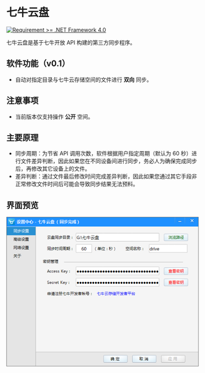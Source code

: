 七牛云盘
==========
[![Requirement >= .NET Framework 4.0](http://b.repl.ca/v1/Requirement-%3E%3D_.NET_Framework_4.0-blue.png)]()

七牛云盘是基于七牛开放 API 构建的第三方同步程序。

## 软件功能（v0.1）

- 自动对指定目录与七牛云存储空间的文件进行 **双向** 同步。

## 注意事项

- 当前版本仅支持操作 **公开** 空间。

## 主要原理

- 同步周期：为节省 API 调用次数，软件根据用户指定周期（默认为 60 秒）进行文件差异判断，因此如果您在不同设备间进行同步，务必人为确保完成同步后，再修改其它设备上的文件。
- 差异判断：通过文件最后修改时间完成差异判断，因此如果您通过其它手段非正常修改文件时间后可能会导致同步结果无法预料。

## 界面预览

![](imgs/SyncSetting.png)